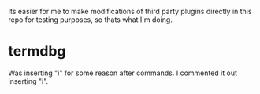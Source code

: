 Its easier for me to make modifications of third party plugins directly in this repo for testing purposes, so thats what I'm doing.

# termdbg

Was inserting "i" for some reason after commands. I commented it out inserting "i".
